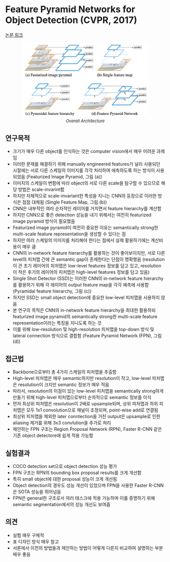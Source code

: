 # Feature Pyramid Networks for Object Detection (CVPR, 2017)

[논문 링크](https://openaccess.thecvf.com/content_cvpr_2017/html/Lin_Feature_Pyramid_Networks_CVPR_2017_paper.html)

<p align="center">
    <img width="400" alt='fig1' src="./img/02_01_01.png?raw=true"></br>
    <em><font size=2>Overall Architecture</font></em>
</p>

## 연구목적
- 크기가 매우 다른 object를 인식하는 것은 computer vision에서 매우 어려운 과제임
- 이러한 문제를 해결하기 위해 manually engineered features가 널리 사용되던 시절에는 서로 다른 스케일의 이미지를 각각 처리하여 에측하도록 하는 방식이 사용되었음 (Featurized Image Pyramid, 그림 (a))
- 이미지의 스케일이 변함에 따라 object의 서로 다른 scale을 탐구할 수 있으므로 해당 방법은 scale-invarint함
- 하지만 자체적으로 scale-invariant한 특성을 지니는 CNN의 등장으로 이러한 방식은 점점 대체됨 (Single Feature Map, 그림 (b))
- CNN은 내부적인 여러 순차적인 레이어를 거치면서 feature hierarchy를 계산함
- 하지만 CNN으로 좋은 detection 성능을 내기 위해서는 여전히 featurized image pyramid 방식이 필요했음
- Featurized image pyramid이 여전히 중요한 이유는 semantically strong한 multi-scale feature representation을 생성할 수 있다는 점
- 하지만 여러 스케일의 이미지를 처리해야 한다는 점에서 실제 활용하기에는 계산비용이 매우 큼
- CNN의 in-network feature hierarchy를 활용하는 것이 좋아보이지만, 서로 다른 level의 피처맵 간에 큰 semantic gap이 존재한다는 단점이 명확했음 (resolution이 큰 초기 레이어의 피처맵은 low-level features 정보를 담고 있고, resolution이 작은 후기의 레이어의 피처맵은 high-level features 정보를 담고 있음)
- Single Shot Detector (SSD)는 이러한 CNN의 in-network feature hierarchy를 활용하기 위해 각 레이어의 output feature map을 각각 예측에 사용함 (Pyramidal feature hierarchy, 그림 (c))
- 하지만 SSD는 small object detection에 중요한 low-level 피처맵을 사용하지 않음
- 본 연구의 목적은 CNN의 in-network feature hierarchy을 최대한 활용하되 featurized image pyramid의 semantically strong한 multi-scale feature representation이라는 특징을 지니도록 하는 것
- 이를 위해 low-resolution 및 high-resolution 피처맵을 top-down 방식 및 lateral connection 방식으로 결합함 (Feature Pyramid Network (FPN), 그림 (d))

## 접근법
- Backbone으로부터 총 4가지 스케일의 피처맵을 추출함
- High-level 피처맵은 매우 semantic하지만 resolution이 작고, low-level 피처맵은 resolution이 크지만 semantic 정보가 매우 적음
- 따라서, resolution의 이점이 있는 low-level 피처맵을 semantically strong하게 만들기 위해 high-level 피처맵으로부터 순차적으로 semantic 정보를 이식
- 먼저 최상위 피처맵은 resolution이 2배로 upsample되며, 상위 피처맵과 하위 피처맵은 모두 1x1 convolution으로 채널이 조정되며, point-wise add로 연결됨
- 최상위 피처맵을 제외한 later conntection을 거친 output은 upsample로 인한 aliasing 제거를 위해 3x3 convlution을 추가로 처리
- 제안하는 FPN 구조는 Region Proposal Network (RPN), Faster R-CNN 같은 기존 object detectore에 쉽게 적용 가능함

## 실험결과
- COCO detection set으로 object detection 성능 평가
- FPN 구조는 RPN의 bounding box proposal results를 크게 개선함
- 특히 small object에 대한 proposal 성능이 크게 개선됨
- Object detection의 경우도 성능 개선이 있었으며 FPN을 사용한 Faster R-CNN은 SOTA 성능을 뛰어넘음
- FPN은 general한 구조로서 여러 태스크에 적용 가능하며 이를 증명하기 위해 semantic segmentation에서의 성능 개선도 보여줌

## 의견
- 실험 매우 구체적
- 표 디자인 방식 매우 참고
- 서론에서 이전의 방법들과 제안하는 방법이 어떻게 다른지 비교하여 설명하는 부분 매우 좋음
